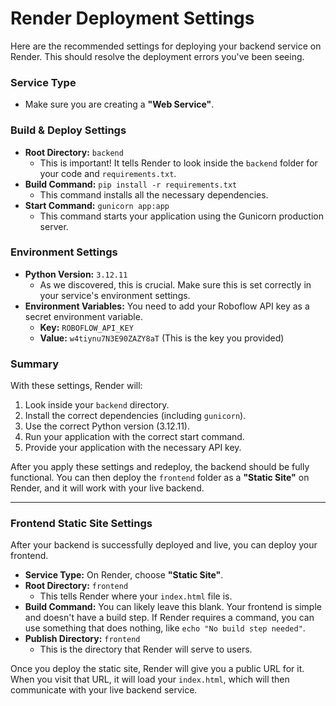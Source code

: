 # Render Deployment Settings

Here are the recommended settings for deploying your backend service on Render. This should resolve the deployment errors you've been seeing.

### Service Type
- Make sure you are creating a **"Web Service"**.

### Build & Deploy Settings
- **Root Directory:** `backend`
  - This is important! It tells Render to look inside the `backend` folder for your code and `requirements.txt`.
- **Build Command:** `pip install -r requirements.txt`
  - This command installs all the necessary dependencies.
- **Start Command:** `gunicorn app:app`
  - This command starts your application using the Gunicorn production server.

### Environment Settings
- **Python Version:** `3.12.11`
  - As we discovered, this is crucial. Make sure this is set correctly in your service's environment settings.
- **Environment Variables:** You need to add your Roboflow API key as a secret environment variable.
  - **Key:** `ROBOFLOW_API_KEY`
  - **Value:** `w4tiynu7N3E90ZAZY8aT` (This is the key you provided)

### Summary
With these settings, Render will:
1. Look inside your `backend` directory.
2. Install the correct dependencies (including `gunicorn`).
3. Use the correct Python version (3.12.11).
4. Run your application with the correct start command.
5. Provide your application with the necessary API key.

After you apply these settings and redeploy, the backend should be fully functional. You can then deploy the `frontend` folder as a **"Static Site"** on Render, and it will work with your live backend.

---

### Frontend Static Site Settings

After your backend is successfully deployed and live, you can deploy your frontend.

- **Service Type:** On Render, choose **"Static Site"**.
- **Root Directory:** `frontend`
  - This tells Render where your `index.html` file is.
- **Build Command:** You can likely leave this blank. Your frontend is simple and doesn't have a build step. If Render requires a command, you can use something that does nothing, like `echo "No build step needed"`.
- **Publish Directory:** `frontend`
  - This is the directory that Render will serve to users.

Once you deploy the static site, Render will give you a public URL for it. When you visit that URL, it will load your `index.html`, which will then communicate with your live backend service.
